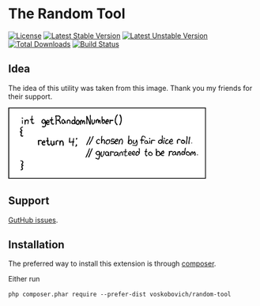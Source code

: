 The Random Tool
========================

[![License](https://poser.pugx.org/voskobovich/random-tool/license.svg)](https://packagist.org/packages/voskobovich/random-tool)
[![Latest Stable Version](https://poser.pugx.org/voskobovich/random-tool/v/stable.svg)](https://packagist.org/packages/voskobovich/random-tool)
[![Latest Unstable Version](https://poser.pugx.org/voskobovich/random-tool/v/unstable.svg)](https://packagist.org/packages/voskobovich/random-tool)
[![Total Downloads](https://poser.pugx.org/voskobovich/random-tool/downloads.svg)](https://packagist.org/packages/voskobovich/random-tool)
[![Build Status](https://travis-ci.org/voskobovich/random-tool.svg?branch=master)](https://travis-ci.org/voskobovich/random-tool)

Idea
---

The idea of this utility was taken from this image. Thank you my friends for their support.

![Idea Image](idea.png)

Support
---
[GutHub issues](https://github.com/voskobovich/random-tool/issues).

Installation
------------

The preferred way to install this extension is through [composer](http://getcomposer.org/download/).

Either run

```
php composer.phar require --prefer-dist voskobovich/random-tool
```

